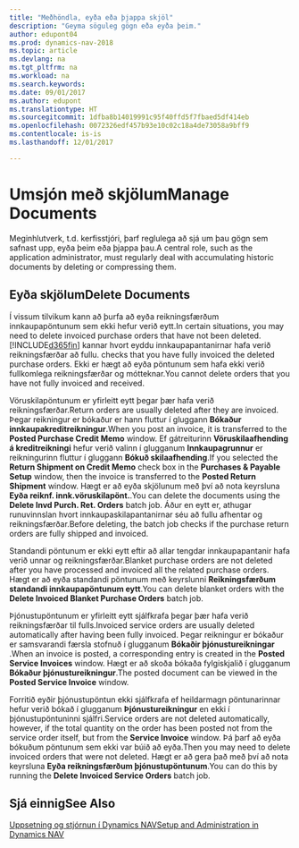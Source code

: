 ```yaml
---
title: "Meðhöndla, eyða eða þjappa skjöl"
description: "Geyma söguleg gögn eða eyða þeim."
author: edupont04
ms.prod: dynamics-nav-2018
ms.topic: article
ms.devlang: na
ms.tgt_pltfrm: na
ms.workload: na
ms.search.keywords: 
ms.date: 09/01/2017
ms.author: edupont
ms.translationtype: HT
ms.sourcegitcommit: 1dfba8b14019991c95f40ffd5f7fbaed5df414eb
ms.openlocfilehash: 0072326edf457b93e10c02c18a4de73058a9bff9
ms.contentlocale: is-is
ms.lasthandoff: 12/01/2017

---
```

# <a name="manage-documents"></a><span data-ttu-id="abac5-103">Umsjón með skjölum</span><span class="sxs-lookup"><span data-stu-id="abac5-103">Manage Documents</span></span>
<span data-ttu-id="abac5-104">Meginhlutverk, t.d. kerfisstjóri, þarf reglulega að sjá um þau gögn sem safnast upp, eyða þeim eða þjappa þau.</span><span class="sxs-lookup"><span data-stu-id="abac5-104">A central role, such as the application administrator, must regularly deal with accumulating historic documents by deleting or compressing them.</span></span>  

## <a name="delete-documents"></a><span data-ttu-id="abac5-105">Eyða skjölum</span><span class="sxs-lookup"><span data-stu-id="abac5-105">Delete Documents</span></span>
<span data-ttu-id="abac5-106">Í vissum tilvikum kann að þurfa að eyða reikningsfærðum innkaupapöntunum sem ekki hefur verið eytt.</span><span class="sxs-lookup"><span data-stu-id="abac5-106">In certain situations, you may need to delete invoiced purchase orders that have not been deleted.</span></span> [!INCLUDE[d365fin](includes/d365fin_md.md)]<span data-ttu-id="abac5-107"> kannar hvort eyddu innkaupapantanirnar hafa verið reikningsfærðar að fullu.</span><span class="sxs-lookup"><span data-stu-id="abac5-107"> checks that you have fully invoiced the deleted purchase orders.</span></span> <span data-ttu-id="abac5-108">Ekki er hægt að eyða pöntunum sem hafa ekki verið fullkomlega reikningsfærðar og mótteknar.</span><span class="sxs-lookup"><span data-stu-id="abac5-108">You cannot delete orders that you have not fully invoiced and received.</span></span>  

<span data-ttu-id="abac5-109">Vöruskilapöntunum er yfirleitt eytt þegar þær hafa verið reikningsfærðar.</span><span class="sxs-lookup"><span data-stu-id="abac5-109">Return orders are usually deleted after they are invoiced.</span></span> <span data-ttu-id="abac5-110">Þegar reikningur er bókaður er hann fluttur í gluggann **Bókaður innkaupakreditreikningur**.</span><span class="sxs-lookup"><span data-stu-id="abac5-110">When you post an invoice, it is transferred to the **Posted Purchase Credit Memo** window.</span></span> <span data-ttu-id="abac5-111">Ef gátreiturinn **Vöruskilaafhending á kreditreikningi** hefur verið valinn í glugganum **Innkaupagrunnur** er reikningurinn fluttur í gluggann **Bókuð skilaafhending**.</span><span class="sxs-lookup"><span data-stu-id="abac5-111">If you selected the **Return Shipment on Credit Memo** check box in the **Purchases & Payable Setup** window, then the invoice is transferred to the **Posted Return Shipment** window.</span></span> <span data-ttu-id="abac5-112">Hægt er að eyða skjölunum með því að nota keyrsluna **Eyða reiknf. innk.vöruskilapönt.**.</span><span class="sxs-lookup"><span data-stu-id="abac5-112">You can delete the documents using the **Delete Invd Purch. Ret. Orders** batch job.</span></span> <span data-ttu-id="abac5-113">Áður en eytt er, athugar runuvinnslan hvort innkaupaskilapantanirnar séu að fullu afhentar og reikningsfærðar.</span><span class="sxs-lookup"><span data-stu-id="abac5-113">Before deleting, the batch job checks if the purchase return orders are fully shipped and invoiced.</span></span>  

<span data-ttu-id="abac5-114">Standandi pöntunum er ekki eytt eftir að allar tengdar innkaupapantanir hafa verið unnar og reikningsfærðar.</span><span class="sxs-lookup"><span data-stu-id="abac5-114">Blanket purchase orders are not deleted after you have processed and invoiced all the related purchase orders.</span></span> <span data-ttu-id="abac5-115">Hægt er að eyða standandi pöntunum með keyrslunni **Reikningsfærðum standandi innkaupapöntunum eytt**.</span><span class="sxs-lookup"><span data-stu-id="abac5-115">You can delete blanket orders with the **Delete Invoiced Blanket Purchase Orders** batch job.</span></span>  

<span data-ttu-id="abac5-116">Þjónustupöntunum er yfirleitt eytt sjálfkrafa þegar þær hafa verið reikningsfærðar til fulls.</span><span class="sxs-lookup"><span data-stu-id="abac5-116">Invoiced service orders are usually deleted automatically after having been fully invoiced.</span></span> <span data-ttu-id="abac5-117">Þegar reikningur er bókaður er samsvarandi færsla stofnuð í glugganum  **Bókaðir þjónustureikningar** .</span><span class="sxs-lookup"><span data-stu-id="abac5-117">When an invoice is posted, a corresponding entry is created in the **Posted Service Invoices** window.</span></span> <span data-ttu-id="abac5-118">Hægt er að skoða bókaða fylgiskjalið í glugganum **Bókaður þjónustureikningur**.</span><span class="sxs-lookup"><span data-stu-id="abac5-118">The posted document can be viewed in the **Posted Service Invoice** window.</span></span>  

<span data-ttu-id="abac5-119">Forritið eyðir þjónustupöntun ekki sjálfkrafa ef heildarmagn pöntunarinnar hefur verið bókað í glugganum **Þjónustureikningur** en ekki í þjónustupöntuninni sjálfri.</span><span class="sxs-lookup"><span data-stu-id="abac5-119">Service orders are not deleted automatically, however, if the total quantity on the order has been posted not from the service order itself, but from the **Service Invoice** window.</span></span> <span data-ttu-id="abac5-120">Þá þarf að eyða bókuðum pöntunum sem ekki var búið að eyða.</span><span class="sxs-lookup"><span data-stu-id="abac5-120">Then you may need to delete invoiced orders that were not deleted.</span></span> <span data-ttu-id="abac5-121">Hægt er að gera það með því að nota keyrsluna **Eyða reikningsfærðum þjónustupöntunum**.</span><span class="sxs-lookup"><span data-stu-id="abac5-121">You can do this by running the **Delete Invoiced Service Orders** batch job.</span></span>  

## <a name="see-also"></a><span data-ttu-id="abac5-122">Sjá einnig</span><span class="sxs-lookup"><span data-stu-id="abac5-122">See Also</span></span>  
[<span data-ttu-id="abac5-123">Uppsetning og stjórnun í Dynamics NAV</span><span class="sxs-lookup"><span data-stu-id="abac5-123">Setup and Administration in Dynamics NAV</span></span>](admin-setup-and-administration.md)  

